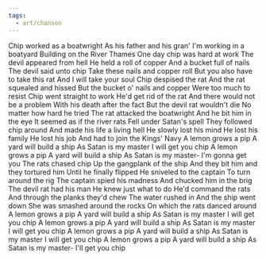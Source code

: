 ```yaml
---
tags:
  - art/chanson
---
```

Chip worked as a boatwright
As his father and his gran'
I'm working in a boatyard
Building on the River Thames
One day chip was hard at work
The devil appeared from hell
He held a roll of copper
And a bucket full of nails
The devil said unto chip
Take these nails and copper roll
But you also have to take this rat
And I will take your soul
Chip despised the rat
And the rat squealed and hissed
But the bucket o' nails and copper
Were too much to resist
Chip went straight to work
He'd get rid of the rat
And there would not be a problem
With his death after the fact
But the devil rat wouldn't die
No matter how hard he tried
The rat attacked the boatwright
And he bit him in the eye
It seemed as if the river rats
Fell under Satan's spell
They followed chip around
And made his life a living hell
He slowly lost his mind
He lost his family
He lost his job
And had to join the Kings' Navy
A lemon grows a pip
A yard will build a ship
As Satan is my master
I will get you chip
A lemon grows a pip
A yard will build a ship
As Satan is my master-
I'm gonna get you
The rats chased chip
Up the gangplank of the ship
And they bit him and they tortured him
Until he finally flipped
He sniveled to the captain
To turn around the rig
The captain spied his madness
And chucked him in the brig
The devil rat had his man
He knew just what to do
He'd command the rats
And through the planks they'd chew
The water rushed in
And the ship went down
She was smashed around the rocks
On which the rats danced around
A lemon grows a pip
A yard will build a ship
As Satan is my master
I will get you chip
A lemon grows a pip
A yard will build a ship
As Satan is my master
I will get you chip
A lemon grows a pip
A yard will build a ship
As Satan is my master
I will get you chip
A lemon grows a pip
A yard will build a ship
As Satan is my master-
I'll get you chip